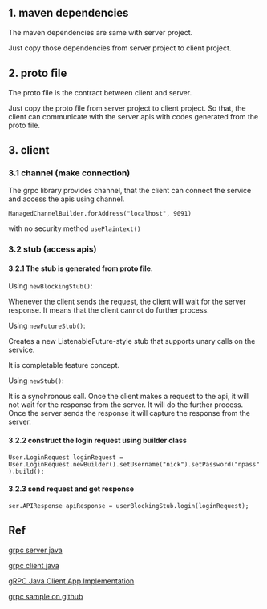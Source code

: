 ## 1. maven dependencies

The maven dependencies are same with server project.

Just copy those dependencies from server project to client project.

## 2. proto file

The proto file is the contract between client and server.

Just copy the proto file from server project to client project.
So that, the client can communicate with the server apis with codes 
generated from the proto file.

## 3. client

### 3.1 channel (make connection)

The grpc library provides channel, that the client
can connect the service and access the apis using channel.

`ManagedChannelBuilder.forAddress("localhost", 9091)`

with no security method `usePlaintext()`

### 3.2 stub (access apis)

#### 3.2.1 The stub is generated from proto file.

Using `newBlockingStub()`:

Whenever the client sends the request, the client will wait for the server 
response. It means that the client cannot do further process.

Using `newFutureStub()`:

Creates a new ListenableFuture-style stub that supports unary calls on the service.

It is completable feature concept. 

Using `newStub()`:

It is a synchronous call. Once the client makes a request to the api,
it will not wait for the response from the server. It will do the further process.
Once the server sends the response it will capture the response from the server.

#### 3.2.2 construct the login request using builder class

`User.LoginRequest loginRequest = User.LoginRequest.newBuilder().setUsername("nick").setPassword("npass").build();`

#### 3.2.3 send request and get response

`ser.APIResponse apiResponse = userBlockingStub.login(loginRequest);`



## Ref

[grpc server java](https://github.com/ppdouble/grpc-server-java)

[grpc client java](https://github.com/ppdouble/grpc-client-java)

[gRPC Java Client App Implementation](https://www.youtube.com/watch?v=J0AMX9YpdLk)

[grpc sample on github](https://github.com/techtter/grpc)



